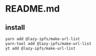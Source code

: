 # README.md

    

## install

```bash
yarn add @lazy-ipfs/make-url-list
yarn-tool add @lazy-ipfs/make-url-list
yt add @lazy-ipfs/make-url-list
```

